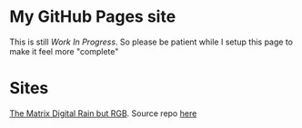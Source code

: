 # My GitHub Pages site
This is still *Work In Progress*. So please be patient while I setup this page to make it feel more "complete"

# Sites
[The Matrix Digital Rain but RGB](https://Rudxain.github.io/RGB-digital-rain). Source repo [here](https://github.com/Rudxain/RGB-digital-rain)
